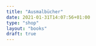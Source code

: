 ```yaml
---
title: "Ausmalbücher"
date: 2021-01-31T14:07:56+01:00
type: "shop"
layout: "books"
draft: true
---
```

